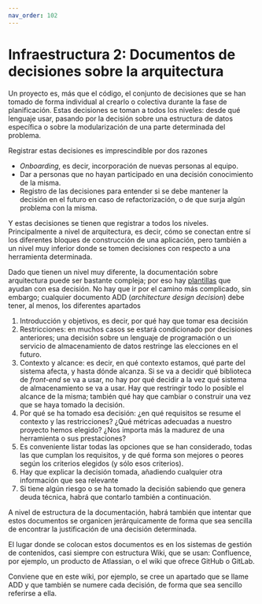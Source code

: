 ```yaml
---
nav_order: 102
---
```


# Infraestructura 2: Documentos de decisiones sobre la arquitectura

Un proyecto es, más que el código, el conjunto de decisiones que se han tomado
de forma individual al crearlo o colectiva durante la fase de
planificación. Estas decisiones se toman a todos los niveles: desde qué lenguaje
usar, pasando por la decisión sobre una estructura de datos específica o sobre
la modularización de una parte determinada del problema.

Registrar estas decisiones es imprescindible por dos razones

* *Onboarding*, es decir, incorporación de nuevas personas al equipo.
* Dar a personas que no hayan participado en una decisión conocimiento de la
  misma.
* Registro de las decisiones para entender si se debe mantener la decisión en el
  futuro en caso de refactorización, o de que surja algún problema con la misma.

Y estas decisiones se tienen que registrar a todos los niveles. Principalmente a
nivel de arquitectura, es decir, cómo se conectan entre sí los diferentes
bloques de construcción de una aplicación, pero también a un nivel muy inferior
donde se tomen decisiones con respecto a una herramienta determinada.

Dado que tienen un nivel muy diferente, la documentación sobre arquitectura
puede ser bastante compleja; por eso hay
[plantillas](https://arc42.org/overview) que ayudan con esa decisión. No hay que
ir por el camino más complicado, sin embargo; cualquier documento ADD
(*architecture design decision*) debe tener, al menos, los diferentes apartados

1. Introducción y objetivos, es decir, por qué hay que tomar esa decisión
2. Restricciones: en muchos casos se estará condicionado por decisiones
   anteriores; una decisión sobre un lenguaje de programación o un servicio de
   almacenamiento de datos restringe las elecciones en el futuro.
3. Contexto y alcance: es decir, en qué contexto estamos, qué parte del sistema
   afecta, y hasta dónde alcanza. Si se va a decidir qué biblioteca de
   *front-end* se va a usar, no hay por qué decidir a la vez qué sistema de
   almacenamiento se va a usar. Hay que restringir todo lo posible el alcance de
   la misma; también qué hay que cambiar o construir una vez que se haya tomado
   la decisión.
4. Por qué se ha tomado esa decisión: ¿en qué requisitos se resume el contexto y
   las restricciones? ¿Qué métricas  adecuadas a nuestro proyecto hemos elegido?
   ¿Nos importa más la madurez de una herramienta o sus prestaciones?
5. Es conveniente listar todas las opciones que se han considerado, todas las
   que cumplan los requisitos, y de qué forma son mejores o peores según los
   criterios elegidos (y sólo esos criterios).
6. Hay que explicar la decisión tomada, añadiendo cualquier otra
   información que sea relevante
7. Si tiene algún riesgo o se ha tomado la decisión sabiendo que genera deuda
   técnica, habrá que contarlo también a continuación.

A nivel de estructura de la documentación, habrá también que intentar que estos
documentos se organicen jerárquicamente de forma que sea sencilla de encontrar la
justificación de una decisión determinada.

El lugar donde se colocan estos documentos es en los sistemas de gestión de
contenidos, casi siempre con estructura Wiki, que se usan: Confluence, por
ejemplo, un producto de Atlassian, o el wiki que ofrece GitHub o GitLab.

Conviene que en este wiki, por ejemplo, se cree un apartado que se llame ADD y
que también se numere cada decisión, de forma que sea sencillo referirse a ella.
